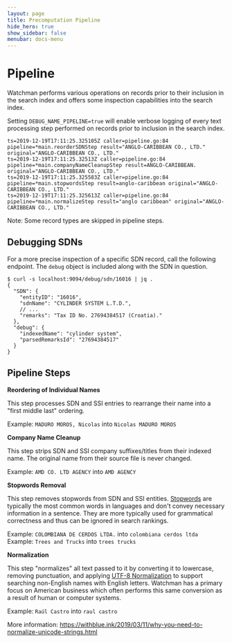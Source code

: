 ```yaml
---
layout: page
title: Precomputation Pipeline
hide_hero: true
show_sidebar: false
menubar: docs-menu
---
```


# Pipeline

Watchman performs various operations on records prior to their inclusion in the search index and offers some inspection capabilities into the search index.

Setting `DEBUG_NAME_PIPELINE=true` will enable verbose logging of every text processing step performed on records prior to inclusion in the search index.

```
ts=2019-12-19T17:11:25.325105Z caller=pipeline.go:84 pipeline=*main.reorderSDNStep result="ANGLO-CARIBBEAN CO., LTD." original="ANGLO-CARIBBEAN CO., LTD."
ts=2019-12-19T17:11:25.32513Z caller=pipeline.go:84 pipeline=*main.companyNameCleanupStep result=ANGLO-CARIBBEAN. original="ANGLO-CARIBBEAN CO., LTD."
ts=2019-12-19T17:11:25.325583Z caller=pipeline.go:84 pipeline=*main.stopwordsStep result=anglo-caribbean original="ANGLO-CARIBBEAN CO., LTD."
ts=2019-12-19T17:11:25.325613Z caller=pipeline.go:84 pipeline=*main.normalizeStep result="anglo caribbean" original="ANGLO-CARIBBEAN CO., LTD."
```

Note: Some record types are skipped in pipeline steps.

## Debugging SDNs

For a more precise inspection of a specific SDN record, call the following endpoint. The `debug` object is included along with the SDN in question.

```
$ curl -s localhost:9094/debug/sdn/16016 | jq .
{
  "SDN": {
    "entityID": "16016",
    "sdnName": "CYLINDER SYSTEM L.T.D.",
    // ...
    "remarks": "Tax ID No. 27694384517 (Croatia)."
  },
  "debug": {
    "indexedName": "cylinder system",
    "parsedRemarksId": "27694384517"
  }
}
```

## Pipeline Steps

**Reordering of Individual Names**

This step processes SDN and SSI entries to rearrange their name into a "first middle last" ordering.

Example: `MADURO MOROS, Nicolas` into `Nicolas MADURO MOROS`

**Company Name Cleanup**

This step strips SDN and SSI company suffixes/titles from their indexed name. The original name from their source file is never changed.

Example: `AMD CO. LTD AGENCY` into `AMD AGENCY`

**Stopwords Removal**

This step removes stopwords from SDN and SSI entities. [Stopwords](https://en.wikipedia.org/wiki/Stop_words) are typically the most common words in languages and don't convey necessary information in a sentence. They are more typically used for grammatical correctness and thus can be ignored in search rankings.

Example: `COLOMBIANA DE CERDOS LTDA.` into `colombiana cerdos ltda`
Example: `Trees and Trucks` into `trees trucks`

**Normalization**

This step "normalizes" all text passed to it by converting it to lowercase, removing punctuation, and applying [UTF-8 Normalization](https://en.wikipedia.org/wiki/Unicode_equivalence#Normalization) to support searching non-English names with English letters. Watchman has a primary focus on American business which often performs this same conversion as a result of human or computer systems.

Example: `Raúl Castro` into `raul castro`

More information: https://withblue.ink/2019/03/11/why-you-need-to-normalize-unicode-strings.html
